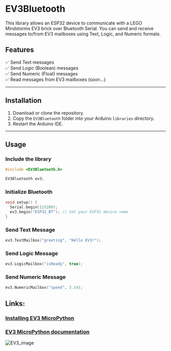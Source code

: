 # EV3Bluetooth

This library allows an ESP32 device to communicate with a LEGO Mindstorms EV3 brick over Bluetooth Serial. You can send and receive messages to/from EV3 mailboxes using Text, Logic, and Numeric formats.

## Features
✅ Send Text messages  
✅ Send Logic (Boolean) messages  
✅ Send Numeric (Float) messages  
✅ Read messages from EV3 mailboxes (soon...)

---

## Installation

1. Download or clone the repository.
2. Copy the `EV3Bluetooth` folder into your Arduino `libraries` directory.
3. Restart the Arduino IDE.

---

## Usage

### Include the library
```cpp
#include <EV3Bluetooth.h>

EV3Bluetooth ev3;
```

### Initialize Bluetooth
```cpp
void setup() {
  Serial.begin(115200);
  ev3.begin("ESP32_BT"); // Set your ESP32 device name
}
```

### Send Text Message
```cpp
ev3.TextMailbox("greeting", "Hello EV3!");
```

### Send Logic Message
```cpp
ev3.LogicMailbox("isReady", true);
```

### Send Numeric Message
```cpp
ev3.NumericMailbox("speed", 3.14);
```
## Links:
### [Installing EV3 MicroPython](https://education.lego.com/en-us/product-resources/mindstorms-ev3/teacher-resources/python-for-ev3/)

### [EV3 MicroPython documentation](https://pybricks.com/ev3-micropython/)


![EV3_image](https://github.com/user-attachments/assets/66056f07-e7c4-4ea8-aac9-8e5185967bec)
